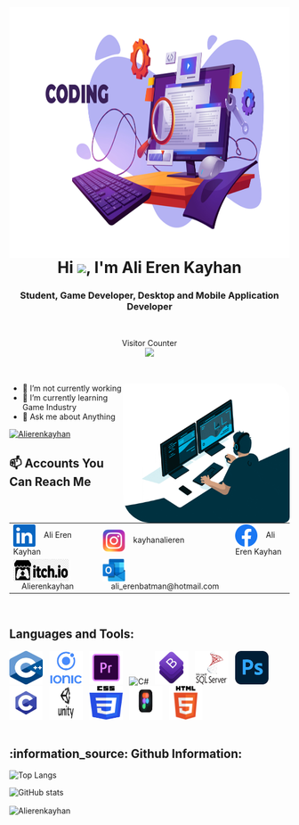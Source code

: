 <p><img align="left" src="image1.png" alt="Alierenkayhan" width ="1100" height = "450"  /></p>

<br>
<br>

<h1 align = "center" >Hi <img src="https://media.giphy.com/media/hvRJCLFzcasrR4ia7z/giphy.gif" width="30px">, I'm Ali Eren Kayhan </h1>
<h3 align = "center" > Student, Game Developer, Desktop and Mobile Application Developer </h3>
<br>
 <p align="center"> 
  Visitor Counter <br>
  <img src="https://profile-counter.glitch.me/{Alierenkayhan}/count.svg" />
 </p>
<br>
<p><img align="right" src="gip.gif" alt="Alierenkayhan" width ="300" height = "250" style="border-radius: 5px 30px 10px 50px" /></p>

- 🔭 I’m not currently working   
- 🌱 I’m currently learning Game Industry
- 💬 Ask me about Anything
<p> </p>

 <p align="left"> 
  <a href="https://github.com/ryo-ma/github-profile-trophy">
  <img src="https://github-profile-trophy.vercel.app/?username=Alierenkayhan" alt="Alierenkayhan" width ="510" height = "200" /></a> 
</p>

<h2 align = "left">📫 Accounts You Can Reach Me</h2>


<table border= "0">
  <tr>
    <td><img align="center" src="linkedin.png"  height="40" width="40" />&nbsp;&nbsp;&nbsp;&nbsp;Ali Eren Kayhan</td>
    <td><img align="center" src="instagram.png"  height="40" width="40" />&nbsp;&nbsp;&nbsp;&nbsp;kayhanalieren</td>
    <td><img align="center" src="facebook.png"  height="40" width="40" />&nbsp;&nbsp;&nbsp;&nbsp;Ali Eren Kayhan</td>
  </tr>
  <tr>
    <td><img align="center" src="Itch.io_logo.png"  height="40" width="100" />&nbsp;&nbsp;&nbsp;&nbsp;Alierenkayhan</td>
    <td><img align="center" src="outlook.png"  height="40" width="40" />&nbsp;&nbsp;&nbsp;&nbsp;ali_erenbatman@hotmail.com</td>
  </tr>
</table>


<br>
  

<h2 align="left">Languages and Tools:</h2>
<div>
  <img src="c++.png" title="C++" alt="C++" width="60" height="60"/>&nbsp;&nbsp;
  <img src="ionic.png" title="IONIC" alt="IONIC" width="60" height="60"/>&nbsp;&nbsp;
  <img src="adobe premiere pro.png" title="Adobe premiere pro" alt="Adobe premiere pro" width="60" height="60"/>&nbsp;&nbsp;           
  <img src="c#.png" title="C#" alt="C#" width="60" height="60"/>&nbsp;&nbsp;
  <img src="bootstrap.png" title="Bootstrap" alt="Bootstrap" width="60" height="60"/>&nbsp;&nbsp;
  <img src="mssql.png" title="Mssql" alt="Mssql" width="60" height="60"/>&nbsp;&nbsp;
  <img src="photoshop.png" title="Photoshop" alt="Photoshop" width="60" height="60"/>&nbsp;&nbsp;
  <img src="c.png" title="C" alt="C" width="60" height="60"/>&nbsp;&nbsp;
  <img src="unity.png" title="Unity" alt="Unity" width="60" height="60"/>&nbsp;&nbsp;
  <img src="css.png" title="CSS" alt="CSS" width="60" height="60"/>&nbsp;&nbsp;
  <img src="figma.png" title="Figma" alt="Figma" width="60" height="60"/>&nbsp;&nbsp;
  <img src="html.png" title="HTML" alt="HTML" width="60" height="60"/>&nbsp;&nbsp;
</div>






<br>

<h2 align="left">:information_source:	Github Information:</h2>

![Top Langs](https://github-readme-stats.vercel.app/api/top-langs/?username=Alierenkayhan&layout=compact)
 
![GitHub stats](https://github-readme-stats.vercel.app/api?username=Alierenkayhan)
<br>
<p ><img align="center" src="https://github-readme-streak-stats.herokuapp.com/?user=Alierenkayhan&" alt="Alierenkayhan"  /></p>

 
